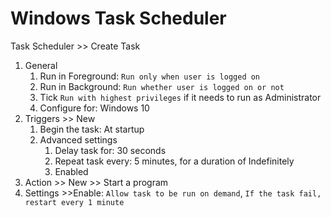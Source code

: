 # Windows Task Scheduler

Task Scheduler >> Create Task

1. General
    1. Run in Foreground: `Run only when user is logged on`
    2. Run in Background: `Run whether user is logged on or not`
    3. Tick `Run with highest privileges` if it needs to run as Administrator
    4. Configure for: Windows 10
2. Triggers >> New
    1. Begin the task: At startup
    2. Advanced settings
        1. Delay task for: 30 seconds
        2. Repeat task every: 5 minutes, for a duration of Indefinitely
        3. Enabled
3. Action >> New >> Start a program
4. Settings >>Enable: `Allow task to be run on demand`, `If the task fail, restart every 1 minute`